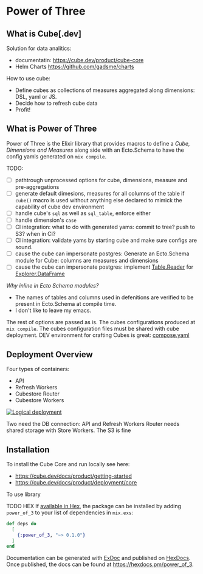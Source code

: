 # Power of Three

## What is Cube[.dev]

Solution for data analitics:
 - documentatin: https://cube.dev/product/cube-core
 - Helm Charts https://github.com/gadsme/charts

How to use cube:
 - Define cubes as collections of measures aggregated along dimensions: DSL, yaml or JS.
 - Decide how to refresh cube data
 - Profit!

## What is Power of Three

Power of Three is the Elixir library that provides macros to define a _Cube, Dimensions and Measures_ along side with an Ecto.Schema to have the config yamls generated on `mix compile`.

TODO:

  - [ ] pathtrough unprocessed options for cube, dimensions, measure and pre-aggregations
  - [ ] generate default dimesions, measures for all columns of the table if `cube()` macro is used without anything else declared to mimick the capability of cube dev environment
  - [ ] handle cube's `sql` as well as `sql_table`, enforce either
  - [ ] handle dimension's `case`
  - [ ] CI integration: what to do with generated yams: commit to tree? push to S3? when in CI?
  - [ ] CI integration: validate yams by starting cube and make sure configs are sound.
  - [ ] cause the cube can impersonate postgres: Generate an Ecto.Schema module for Cube: columns are measures and dimensions
  - [ ] cause the cube can impersonate postgres: implement [Table.Reader](https://hexdocs.pm/table/Table.Reader.html) for [Explorer.DataFrame](https://cigrainger.com/introducing-explorer/)

_Why inline in Ecto Schema modules?_

  - The names of tables and columns used in defenitions are verified to be present in Ecto.Schema at compile time.
  - I don't like to leave my emacs.

The rest of options are passed as is. The cubes configurations produced at `mix compile`. The cubes configuration files must be shared with cube deployment. DEV environment for crafting Cubes is great: [compose.yaml](./compose.yml)

## Deployment Overview

Four types of containers:
  - API
  - Refresh Workers
  - Cubestore Router
  - Cubestore Workers

[![Logical deployment](https://ucarecdn.com/b4695d0a-46a9-4552-93f8-71309de51a43/)](https://cube.dev/docs/product/deployment)

Two need the DB connection: API and Refresh Workers
Router needs shared storage with Store Workers. The S3 is fine

## Installation

To install the Cube Core and run locally see here:
  - https://cube.dev/docs/product/getting-started
  - https://cube.dev/docs/product/deployment/core

To use library

TODO HEX
If [available in Hex](https://hex.pm/docs/publish), the package can be installed
by adding `power_of_3` to your list of dependencies in `mix.exs`:

```elixir
def deps do
  [
    {:power_of_3, "~> 0.1.0"}
  ]
end
```

Documentation can be generated with [ExDoc](https://github.com/elixir-lang/ex_doc)
and published on [HexDocs](https://hexdocs.pm). Once published, the docs can
be found at <https://hexdocs.pm/power_of_3>.


